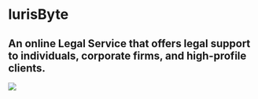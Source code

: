 # lurisByte
## An online Legal Service that offers legal support to individuals, corporate firms, and high-profile clients.

<img src="../../LurisByte(Corrected)/hompage.png" />
